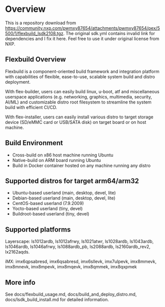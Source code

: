 # Overview 
This is a repository download from https://community.nxp.com/pwmxy87654/attachments/pwmxy87654/pex/5500/1/flexbuild_lsdk2108.tgz. The original sdk.yml contains invalid link for dependencies and I fix it here. Feel free to use it under original license from NXP.

## Flexbuild Overview
Flexbuild is a component-oriented build framework and integration platform
with capabilities of flexible, ease-to-use, scalable system build and
distro deployment.

With flex-builder, users can easily build linux, u-boot, atf and miscellaneous
userspace applications (e.g. networking, graphics, multimedia, security, AI/ML)
and customizable distro root filesystem to streamline the system build with
efficient CI/CD.

With flex-installer, users can easily install various distro to target storage
device (SD/eMMC card or USB/SATA disk) on target board or on host machine.


## Build Environment
- Cross-build on x86 host machine running Ubuntu
- Native-build on ARM board running Ubuntu
- Build in Docker container hosted on any machine running any distro


## Supported distros for target arm64/arm32
- Ubuntu-based userland   (main, desktop, devel, lite)
- Debian-based userland   (main, desktop, devel, lite)
- CentOS-based userland   (7.9.2009)
- Yocto-based userland    (tiny, devel)
- Buildroot-based userland (tiny, devel)


## Supported platforms
Layerscape: ls1012ardb, ls1012afrwy, ls1021atwr, ls1028ardb, ls1043ardb, ls1046ardb,
            ls1046afrwy, ls1088ardb_pb, ls2088ardb, ls2160ardb_rev2, lx2162aqds.

iMX:        imx6qpsabresd, imx6qsabresd, imx6sllevk, imx7ulpevk, imx8mmevk, imx8mnevk,
            imx8mpevk, imx8mqevk, imx8qmmek, imx8qxpmek


## More info
See docs/flexbuild_usage.md, docs/build_and_deploy_distro.md, docs/lsdk_build_install.md for detailed information.
